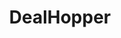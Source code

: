 ---
title: DealHopper
description: DealHopper is a smartphone price comparator made with Django. Learning purposes.
techStack: [Django, BeautifulSoup, Whoosh]
license: MIT License
---